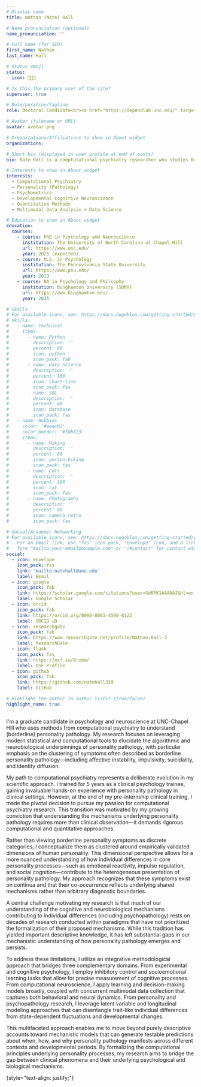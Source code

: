 ```yaml
---
# Display name
title: Nathan (Nate) Hall

# Name pronunciation (optional)
name_pronunciation: ''

# Full name (for SEO)
first_name: Nathan
last_name: Hall

# Status emoji
status:
  icon: 👨🏼‍💻️

# Is this the primary user of the site?
superuser: true

# Role/position/tagline
role: Doctoral Candidate<br><a href="https://dependlab.unc.edu/" target="_blank">Developmental Personality Neuroscience (DEPENd) Lab</a><br>——————————<br><a href="https://psychology.unc.edu/" target="_blank">The University of North Carolina at Chapel Hill - Department of Psychology and Neuroscience</a>

# Avatar (filename or URL)
avatar: avatar.png

# Organizations/Affiliations to show in About widget
organizations:

# Short bio (displayed in user profile at end of posts)
bio: Nate Hall is a comptutational psychiatry researcher who studies Borderline Personality Disorder. 

# Interests to show in About widget
interests:
  - Computational Psychiatry
  - Personality (Pathology)
  - Psychometrics
  - Developmental Cognitive Neuroscience
  - Quantitative Methods
  - Multimodal Data Analysis + Data Science

# Education to show in About widget
education:
  courses:
    - course: PhD in Psychology and Neuroscience
      institution: The University of North Carolina at Chapel Hill
      url: https://www.unc.edu/
      year: 2025 (expected)
    - course: M.S. in Psychology
      institution: The Pennsylvania State University
      url: https://www.psu.edu/
      year: 2019
    - course: BA in Psychology and Philsophy
      institution: Binghamton University (SUNY)
      url: https://www.binghamton.edu/
      year: 2015

# Skills
# For available icons, see: https://docs.hugoblox.com/getting-started/page-builder/#icons
# skills:
#   - name: Technical
#     items:
#       - name: Python
#         description: ''
#         percent: 80
#         icon: python
#         icon_pack: fab
#       - name: Data Science
#         description: ''
#         percent: 100
#         icon: chart-line
#         icon_pack: fas
#       - name: SQL
#         description: ''
#         percent: 40
#         icon: database
#         icon_pack: fas
#   - name: Hobbies
#     color: '#eeac02'
#     color_border: '#f0bf23'
#     items:
#       - name: Hiking
#         description: ''
#         percent: 60
#         icon: person-hiking
#         icon_pack: fas
#       - name: Cats
#         description: ''
#         percent: 100
#         icon: cat
#         icon_pack: fas
#       - name: Photography
#         description: ''
#         percent: 80
#         icon: camera-retro
#         icon_pack: fas

# Social/Academic Networking
# For available icons, see: https://docs.hugoblox.com/getting-started/page-builder/#icons
#   For an email link, use "fas" icon pack, "envelope" icon, and a link in the
#   form "mailto:your-email@example.com" or "/#contact" for contact widget.
social:
  - icon: envelope
    icon_pack: fas
    link: 'mailto:natehall@unc.edu'
    label: Email
  - icon: google
    icon_pack: fab
    link: https://scholar.google.com/citations?user=Gd6RK1AAAAAJ&hl=en
    label: Google Scholar
  - icon: orcid
    icon_pack: fab
    link: https://orcid.org/0000-0003-4598-8123
    label: ORCID iD
  - icon: researchgate
    icon_pack: fab
    link: https://www.researchgate.net/profile/Nathan-Hall-3
    label: ResearchGate
  - icon: flask
    icon_pack: fas
    link: https://osf.io/8rxbm/
    label: OSF Profile
  - icon: github
    icon_pack: fab
    link: https://github.com/natehall329
    label: GitHub

# Highlight the author in author lists? (true/false)
highlight_name: true
---
```


I'm a graduate candidate in psychology and neuroscience at UNC-Chapel Hill who uses methods from computational psychiatry to understand (borderline) personality pathology. My research focuses on leveraging modern statistical and computational tools to elucidate the algorithmic and neurobiological underpinnings of personality pathology, with particular emphasis on the clustering of symptoms often described as borderline personality pathology—including affective instability, impulsivity, suicidality, and identity diffusion.

My path to computational psychiatry represents a deliberate evolution in my scientific approach. I trained for 5 years as a clinical psychology trainee, gaining invaluable hands-on experience with personality pathology in clinical settings. However, at the end of my pre-internship clinical training, I made the pivotal decision to pursue my passion for computational psychiatry research. This transition was motivated by my growing conviction that understanding the mechanisms underlying personality pathology requires more than clinical observation—it demands rigorous computational and quantitative approaches.

Rather than viewing borderline personality symptoms as discrete categories, I conceptualize them as clustered around empirically validated dimensions of human personality. This dimensional perspective allows for a more nuanced understanding of how individual differences in core personality processes—such as emotional reactivity, impulse regulation, and social cognition—contribute to the heterogeneous presentation of personality pathology. My approach recognizes that these symptoms exist on continua and that their co-occurrence reflects underlying shared mechanisms rather than arbitrary diagnostic boundaries.

A central challenge motivating my research is that much of our understanding of the cognitive and neurobiological mechanisms contributing to individual differences (including psychopathology) rests on decades of research conducted within paradigms that have not prioritized the formalization of their proposed mechanisms. While this tradition has yielded important descriptive knowledge, it has left substantial gaps in our mechanistic understanding of how personality pathology emerges and persists.

To address these limitations, I utilize an integrative methodological approach that bridges three complementary domains. From experimental and cognitive psychology, I employ inhibitory control and socioemotional learning tasks that allow for precise measurement of cognitive processes. From computational neuroscience, I apply learning and decision-making models broadly, coupled with concurrent multimodal data collection that captures both behavioral and neural dynamics. From personality and psychopathology research, I leverage latent variable and longitudinal modeling approaches that can disentangle trait-like individual differences from state-dependent fluctuations and developmental changes.

This multifaceted approach enables me to move beyond purely descriptive accounts toward mechanistic models that can generate testable predictions about when, how, and why personality pathology manifests across different contexts and developmental periods. By formalizing the computational principles underlying personality processes, my research aims to bridge the gap between clinical phenomena and their underlying psychological and biological mechanisms.



{style="text-align: justify;"}
